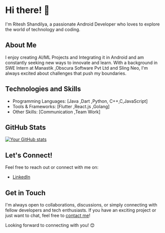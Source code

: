 # Hi there! 👋

I'm Ritesh Shandilya, a passionate Android Developer who loves to explore the world of technology and coding.

## About Me

I enjoy creating AI/ML Projects and Integrating it in Android and am constantly seeking new ways to innovate and learn. With a background in SWE Intern at Manastik ,Obscura Software Pvt Ltd and Sling Neo, I'm always excited about challenges that push my boundaries.

## Technologies and Skills

- Programming Languages: [Java ,Dart ,Python, C++,C,JavaScript]
- Tools & Frameworks: [Flutter ,React.js ,Golang]
- Other Skills: [Communication ,Team Work]

## GitHub Stats

[![Your GitHub stats](https://github-readme-stats.vercel.app/api?username=K123Ritesh&show_icons=true)](https://github.com/K123Ritesh)

## Let's Connect!

Feel free to reach out or connect with me on:
- [LinkedIn](www.linkedin.com/in/ritesh-kumar-323899247)


## Get in Touch

I'm always open to collaborations, discussions, or simply connecting with fellow developers and tech enthusiasts. If you have an exciting project or just want to chat, feel free to [contact me](mailto:riteshkumarlsarai@gmail.com)!

Looking forward to connecting with you! 😊

